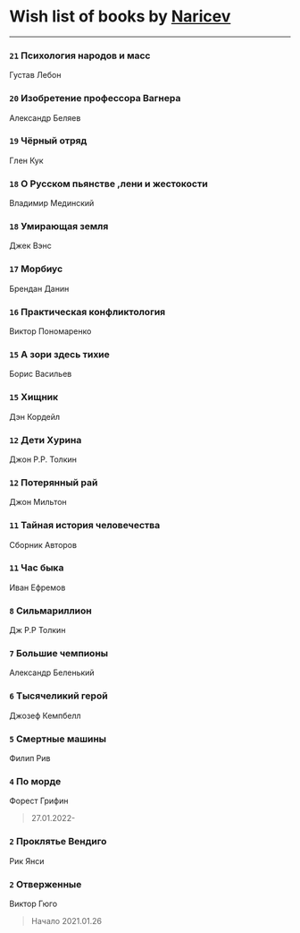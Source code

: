 # Wish list of books by [Naricev](https://plus.google.com/u/0/107090515204537133928/)
---

### `21` Психология народов и масс
Густав Лебон

### `20` Изобретение профессора Вагнера
Александр Беляев

### `19` Чёрный отряд
Глен Кук

### `18` О Русском пьянстве ,лени и жестокости
Владимир Мединский

### `18` Умирающая земля
Джек Вэнс

### `17` Морбиус
Брендан Данин

### `16` Практическая конфликтология
Виктор Пономаренко

### `15` А зори здесь тихие
Борис Васильев

### `15` Хищник
Дэн Кордейл

### `12` Дети Хурина
Джон Р.Р. Толкин

### `12` Потерянный рай
Джон Мильтон

### `11` Тайная история человечества
Сборник Авторов

### `11` Час быка
Иван Ефремов

### `8` Сильмариллион
Дж Р.Р Толкин

### `7` Большие чемпионы
Александр Беленький

### `6` Тысячеликий герой
Джозеф Кемпбелл

### `5` Смертные машины
Филип Рив

### `4` По морде
Форест Грифин
> 27.01.2022-

### `2` Проклятье Вендиго
Рик Янси

### `2` Отверженные
Виктор Гюго
> Начало 2021.01.26

